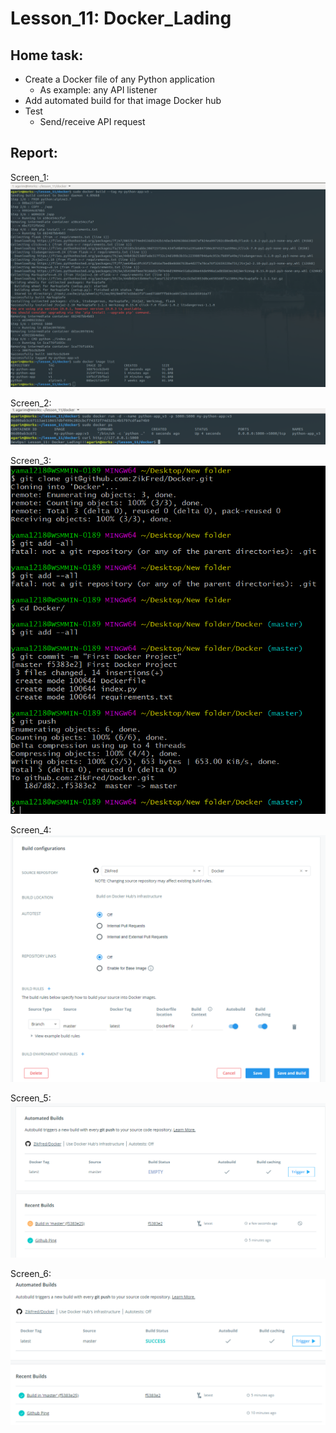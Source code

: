 # Lesson_11: Docker_Lading

## Home task: 
 - Create a Docker file of any Python application
   - As example: any API listener
 - Add automated build for that image Docker hub
 - Test
   - Send/receive API request
 
## Report: 

Screen_1: ![](https://github.com/ZikFred/sa.it-academy.by/blob/m-sa2-06-19/emarchik/lesson_11/images/1.png)

Screen_2: ![](https://github.com/ZikFred/sa.it-academy.by/blob/m-sa2-06-19/emarchik/lesson_11/images/2.png)

Screen_3: ![](https://github.com/ZikFred/sa.it-academy.by/blob/m-sa2-06-19/emarchik/lesson_11/images/3.PNG)

Screen_4: ![](https://github.com/ZikFred/sa.it-academy.by/blob/m-sa2-06-19/emarchik/lesson_11/images/4.PNG)

Screen_5: ![](https://github.com/ZikFred/sa.it-academy.by/blob/m-sa2-06-19/emarchik/lesson_11/images/5.PNG)

Screen_6: ![](https://github.com/ZikFred/sa.it-academy.by/blob/m-sa2-06-19/emarchik/lesson_11/images/6.PNG)
